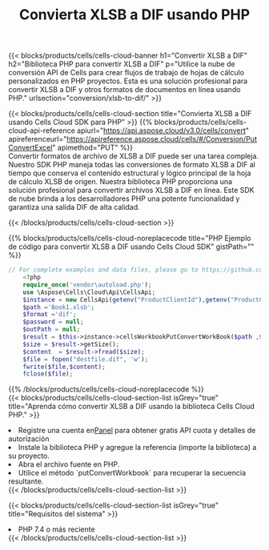 ﻿---
title:  Convierta XLSB a DIF usando PHP
description:  Utilizar el SDK de la nube Aspose.Cells para PHP para convertir un archivo de formato XLSB a un archivo de formato DIF.
kwords: Excel, Convert XLSB to DIF, REST, PHP
howto: How to convert XLSB to DIF using Aspose.Cells Cloud PHP library.
---
{{< blocks/products/cells/cells-cloud-banner h1="Convertir XLSB a DIF" h2="Biblioteca PHP para convertir XLSB a DIF" p="Utilice la nube de conversión API de Cells para crear flujos de trabajo de hojas de cálculo personalizados en PHP proyectos. Esta es una solución profesional para convertir XLSB a DIF y otros formatos de documentos en línea usando PHP." urlsection="conversion/xlsb-to-dif/" >}}

{{< blocks/products/cells/cells-cloud-section title="Convierta XLSB a DIF usando Cells Cloud SDK para PHP" >}}
{{% blocks/products/cells/cells-cloud-api-reference apiurl="https://api.aspose.cloud/v3.0/cells/convert" apireferenceurl="https://apireference.aspose.cloud/cells/#/Conversion/PutConvertExcel" apimethod="PUT" %}}
<br/>
Convertir formatos de archivo de XLSB a DIF puede ser una tarea compleja. Nuestro SDK PHP maneja todas las conversiones de formato XLSB a DIF al tiempo que conserva el contenido estructural y lógico principal de la hoja de cálculo XLSB de origen. Nuestra biblioteca PHP proporciona una solución profesional para convertir archivos XLSB a DIF en línea. Este SDK de nube brinda a los desarrolladores PHP una potente funcionalidad y garantiza una salida DIF de alta calidad.

{{< /blocks/products/cells/cells-cloud-section >}}

{{% blocks/products/cells/cells-cloud-noreplacecode title="PHP Ejemplo de código para convertir XLSB a DIF usando Cells Cloud SDK" gistPath="" %}}
 
```php
// For complete examples and data files, please go to https://github.com/aspose-cells-cloud/aspose-cells-cloud-php/
    <?php
    require_once('vendor\autoload.php');
    use \Aspose\Cells\Cloud\Api\CellsApi;
    $instance = new CellsApi(getenv("ProductClientId"),getenv("ProductClientSecret"));
    $path ='Book1.xlsb';    
    $format ='dif';
    $password = null;
    $outPath = null;      
    $result = $this->instance->cellsWorkbookPutConvertWorkBook($path ,$format, $password,  $outPath);
    $size = $result->getSize();
    $content  = $result->fread($size);
    $file = fopen("destfile.dif", 'w');
    fwrite($file,$content);
    fclose($file);
```
 
{{% /blocks/products/cells/cells-cloud-noreplacecode %}}
<br/>
{{< blocks/products/cells/cells-cloud-section-list isGrey="true" title="Aprenda cómo convertir XLSB a DIF usando la biblioteca Cells Cloud PHP." >}}
<li> Registre una cuenta en<a href="https://dashboard.aspose.cloud/">Panel</a> para obtener gratis API cuota y detalles de autorización</li>
<li>Instale la biblioteca PHP y agregue la referencia (importe la biblioteca) a su proyecto.</li>
<li>Abra el archivo fuente en PHP.</li>
<li>Utilice el método `putConvertWorkbook` para recuperar la secuencia resultante.</li>
{{< /blocks/products/cells/cells-cloud-section-list >}}

{{< blocks/products/cells/cells-cloud-section-list isGrey="true" title="Requisitos del sistema" >}}
<li>PHP 7.4 o más reciente</li>
{{< /blocks/products/cells/cells-cloud-section-list >}}
